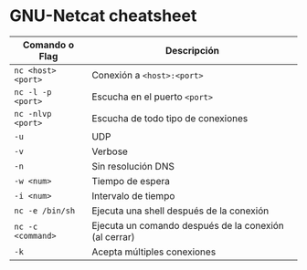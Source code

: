 # GNU-Netcat cheatsheet
<table>
  <thead>
    <tr>
      <th>Comando o Flag</th>
      <th>Descripción</th>
    </tr>
  </thead>
  <tbody>
    <tr>
      <td><code>nc &lt;host&gt; &lt;port&gt;</code></td>
      <td>Conexión a <code>&lt;host&gt;:&lt;port&gt;</code></td>
    </tr>
    <tr>
      <td><code>nc -l -p &lt;port&gt;</code></td>
      <td>Escucha en el puerto <code>&lt;port&gt;</code></td>
    </tr>
    <tr>
      <td><code>nc -nlvp &lt;port&gt;</code></td>
      <td>Escucha de todo tipo de conexiones</td>
    </tr>
    <tr>
      <td><code>-u</code></td>
      <td>UDP</td>
    </tr>
    <tr>
      <td><code>-v</code></td>
      <td>Verbose</td>
    </tr>
    <tr>
      <td><code>-n</code></td>
      <td>Sin resolución DNS</td>
    </tr>
    <tr>
      <td><code>-w &lt;num&gt;</code></td>
      <td>Tiempo de espera</td>
    </tr>
    <tr>
      <td><code>-i &lt;num&gt;</code></td>
      <td>Intervalo de tiempo</td>
    </tr>
    <tr>
      <td><code>nc -e /bin/sh</code></td>
      <td>Ejecuta una shell después de la conexión</td>
    </tr>
    <tr>
      <td><code>nc -c &lt;command&gt;</code></td>
      <td>Ejecuta un comando después de la conexión (al cerrar)</td>
    </tr>
    <tr>
      <td><code>-k</code></td>
      <td>Acepta múltiples conexiones</td>
    </tr>
  </tbody>
</table>

